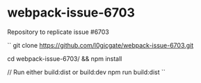 # webpack-issue-6703
Repository to replicate issue #6703

``
git clone https://github.com/l0gicgate/webpack-issue-6703.git

cd webpack-issue-6703/ && npm install

// Run either build:dist or build:dev
npm run build:dist
``